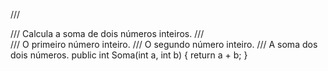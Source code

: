 /// <summary>
/// Calcula a soma de dois números inteiros.
/// </summary>
/// <param name="a">O primeiro número inteiro.</param>
/// <param name="b">O segundo número inteiro.</param>
/// <returns>A soma dos dois números.</returns>
public int Soma(int a, int b)
{
    return a + b;
}
